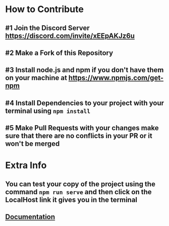 # How to Contribute
## #1 Join the Discord Server https://discord.com/invite/xEEpAKJz6u <br>
## #2 Make a Fork of this Repository <br>
## #3 Install node.js and  npm if you don't have them on your machine at  https://www.npmjs.com/get-npm <br>
## #4 Install Dependencies to your project with your terminal using `npm install`<br>
## #5 Make Pull Requests with your changes make sure that there are no conflicts in your PR or it won't be merged <br>
# Extra Info

## You can test your copy of the project using the command `npm run serve` and then click on the LocalHost link it gives you in the terminal<br>
## [Documentation](https://github.com/MrBacon470/Void-Development-Incremental/blob/docs/TOC.md)
